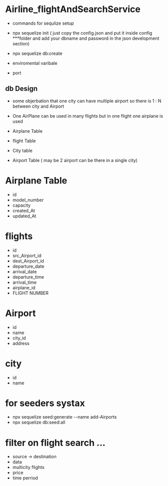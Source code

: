 # Airline_flightAndSearchService

- commands for sequlize setup
- npx sequelize init ( just copy the config.json and put it inside config    ***folder and add your dbname and password in the json development section)
- npx sequelize db:create

- enviromental varibale
- port


## db Design 

- some objerbation that one city can have multiple airport so there is 1 : N between city and Airport
- One AirPlane can be used in many flights but in one flight one airplane is used

- Airplane Table 
- flight Table
- City table
- Airport Table ( may be 2 airport can be there in a single city)

# Airplane Table  
- id 
- model_number
- capacity
- created_At
- updated_At 

# flights
- id
- src_Airport_id
- dest_Airport_id
- departure_date
- arrival_date
- departure_time
- arrival_time
- airplane_id
- FLIGHT NUMBER

# Airport
- id
- name
- city_id
- address

# city 
- id 
- name


# for seeders systax 
- npx sequelize seed:generate --name add-Airports
-  npx sequelize db:seed:all


# filter on flight search ...
- source -> destination
- data
- multicity flights
- price 
- time perriod